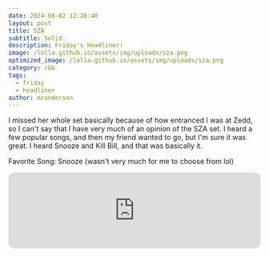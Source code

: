 ```yaml
---
date: 2024-08-02 12:26:40
layout: post
title: SZA
subtitle: Solid.
description: Friday's Headliner!
image: /lolla.github.io/assets/img/uploads/sza.png
optimized_image: /lolla.github.io/assets/img/uploads/sza.png
category: r&b
tags:
  - friday
  - headliner
author: mranderson
---
```


I missed her whole set basically because of how entranced I was at Zedd, so I can't say that I have very much of an opinion of the SZA set. I heard a few popular songs, and then my friend wanted to go, but I'm sure it was great. I heard Snooze and Kill Bill, and that was basically it.

Favorite Song: Snooze (wasn't very much for me to choose from lol)

<iframe style="border-radius:12px" src="https://open.spotify.com/embed/track/4iZ4pt7kvcaH6Yo8UoZ4s2?utm_source=generator" width="100%" height="152" frameBorder="0" allowfullscreen="" allow="autoplay; clipboard-write; encrypted-media; fullscreen; picture-in-picture" loading="lazy"></iframe>